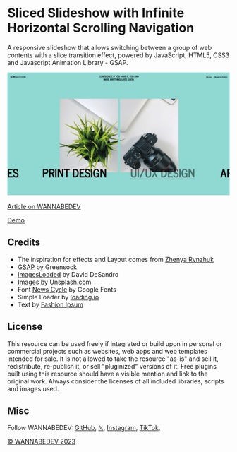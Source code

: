 # Sliced Slideshow with Infinite Horizontal Scrolling Navigation

A responsive slideshow that allows switching between a group of web contents with a slice transition effect, powered by JavaScript, HTML5, CSS3 and Javascript Animation Library - GSAP. 

![Sliced Slideshow with Infinite Horizontal Scrolling Navigation](/assets/img/sliced-slideshow-with-infinite-horizontal-scrolling-navigation.png)

[Article on WANNABEDEV](https://wannabedev.io/tutorials/sliced-slideshow-with-infinite-horizontal-scrolling-navigation)

[Demo](https://wannabedev.io/_posts/sliced-slideshow-with-infinite-horizontal-scrolling-navigation/demo/index.html)

## Credits
- The inspiration for effects and Layout comes from [Zhenya Rynzhuk](https://dribbble.com/shots/6129087-Chez-Studio-Homepage-Animation)
- [GSAP](https://greensock.com/) by Greensock
- [imagesLoaded](https://imagesloaded.desandro.com/) by David DeSandro
- [Images](https://unsplash.com/) by Unsplash.com
- Font [News Cycle](https://fonts.google.com/specimen/News+Cycle) by Google Fonts
- Simple Loader by [loading.io](https://loading.io/css/)
- Text by [Fashion Ipsum](https://fashionipsum.com/)

## License
This resource can be used freely if integrated or build upon in personal or commercial projects such as websites, web apps and web templates intended for sale. It is not allowed to take the resource "as-is" and sell it, redistribute, re-publish it, or sell "pluginized" versions of it. Free plugins built using this resource should have a visible mention and link to the original work. Always consider the licenses of all included libraries, scripts and images used.

## Misc

Follow WANNABEDEV: [GitHub](https://github.com/wannabedevio), [𝕏](https://twitter.com/wannabedev_io), [Instagram](https://www.instagram.com/wannabedev.io/), [TikTok](https://www.tiktok.com/@wannabedev.io), 

[© WANNABEDEV 2023](https://wannabedev.io)
